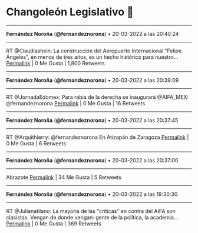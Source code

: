 # Changoleón Legislativo 🙈
*****
**Fernández Noroña** (**@fernandeznorona**) • 20-03-2022 a las 20:40:24
*****
RT @Claudiashein: La construcción del Aeropuerto Internacional “Felipe Ángeles”, en menos de tres años, es un hecho histórico para nuestro…
[Permalink](https://twitter.com/fernandeznorona/status/1505766250227580931) | 0 Me Gusta | 1,800 Retweets
*****
**Fernández Noroña** (**@fernandeznorona**) • 20-03-2022 a las 20:39:09
*****
RT @JornadaEdomex: Para rabia de la derecha se inaugurará @AIFA_MEX: @fernandeznorona
[Permalink](https://twitter.com/fernandeznorona/status/1505765937735155713) | 0 Me Gusta | 16 Retweets
*****
**Fernández Noroña** (**@fernandeznorona**) • 20-03-2022 a las 20:37:45
*****
RT @Arquithierry: @fernandeznorona
En Atizapán de Zaragoza
[Permalink](https://twitter.com/fernandeznorona/status/1505765583404552192) | 0 Me Gusta | 6 Retweets
*****
**Fernández Noroña** (**@fernandeznorona**) • 20-03-2022 a las 20:37:00
*****
Abrazote
[Permalink](https://twitter.com/fernandeznorona/status/1505765393306107904) | 34 Me Gusta | 5 Retweets
*****
**Fernández Noroña** (**@fernandeznorona**) • 20-03-2022 a las 19:30:30
*****
RT @Julianatilano: La mayoría de las "críticas" en contra del AIFA son clasistas. Vengan de donde vengan: gente de la política, la academia…
[Permalink](https://twitter.com/fernandeznorona/status/1505748658104504329) | 0 Me Gusta | 369 Retweets